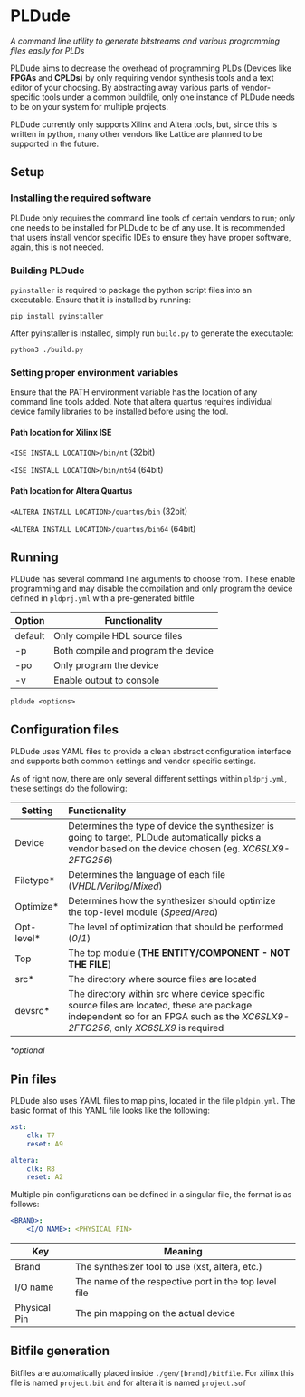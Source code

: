 # PLDude
_A command line utility to generate bitstreams and various programming files easily for PLDs_

PLDude aims to decrease the overhead of programming PLDs (Devices like **FPGAs** and **CPLDs**) by only requiring
vendor synthesis tools and a text editor of your choosing. By abstracting away various parts of vendor-specific
tools under a common buildfile, only one instance of PLDude needs to be on your system for multiple projects.

PLDude currently only supports Xilinx and Altera tools, but, since this is written in python, many other vendors
like Lattice are planned to be supported in the future.

## Setup

### Installing the required software
PLDude only requires the command line tools of certain vendors to run; only one needs to be installed for PLDude to
be of any use. It is recommended that users install vendor specific IDEs to ensure they have proper software, again,
this is not needed.

### Building PLDude
`pyinstaller` is required to package the python script files into an executable. Ensure that it is installed by
running:

```
pip install pyinstaller
```

After pyinstaller is installed, simply run `build.py` to generate the executable:

```
python3 ./build.py
```

### Setting proper environment variables
Ensure that the PATH environment variable has the location of any command line tools added. Note that altera quartus
requires individual device family libraries to be installed before using the tool.

#### Path location for Xilinx ISE
`<ISE INSTALL LOCATION>/bin/nt` (32bit)

`<ISE INSTALL LOCATION>/bin/nt64` (64bit)

#### Path location for Altera Quartus
`<ALTERA INSTALL LOCATION>/quartus/bin` (32bit)

`<ALTERA INSTALL LOCATION>/quartus/bin64` (64bit)

## Running
PLDude has several command line arguments to choose from. These enable programming and may disable the compilation and only program the
device defined in `pldprj.yml` with a pre-generated bitfile

Option | Functionality
-------|--------------
default|Only compile HDL source files
-p     |Both compile and program the device
-po    |Only program the device
-v     |Enable output to console

```
pldude <options>
```

## Configuration files

PLDude uses YAML files to provide a clean abstract configuration interface and supports both common settings and
vendor specific settings. 

As of right now, there are only several different settings within `pldprj.yml`, these settings do the following:

Setting   | Functionality
----------|:--------------
Device    |Determines the type of device the synthesizer is going to target, PLDude automatically picks a vendor based on the device chosen (eg. *XC6SLX9-2FTG256*)
Filetype* |Determines the language of each file (*VHDL*/*Verilog*/*Mixed*)
Optimize* |Determines how the synthesizer should optimize the top-level module (*Speed*/*Area*)
Opt-level*|The level of optimization that should be performed (*0*/*1*)
Top       |The top module (**THE ENTITY/COMPONENT - NOT THE FILE**)
src*      |The directory where source files are located
devsrc*   |The directory within src where device specific source files are located, these are package independent so for an FPGA such as the *XC6SLX9-2FTG256*, only *XC6SLX9* is required

**optional*

## Pin files

PLDude also uses YAML files to map pins, located in the file `pldpin.yml`. The basic format of this YAML file looks
like the following:
```yml
xst:
    clk: T7
    reset: A9

altera:
    clk: R8
    reset: A2
```

Multiple pin configurations can be defined in a singular file, the format is as follows:
```yml
<BRAND>:
    <I/O NAME>: <PHYSICAL PIN>
```

Key         |Meaning
------------|---------
Brand       |The synthesizer tool to use (xst, altera, etc.)
I/O name    |The name of the respective port in the top level file
Physical Pin|The pin mapping on the actual device

## Bitfile generation
Bitfiles are automatically placed inside `./gen/[brand]/bitfile`. For xilinx this file is named `project.bit` and
for altera it is named `project.sof`